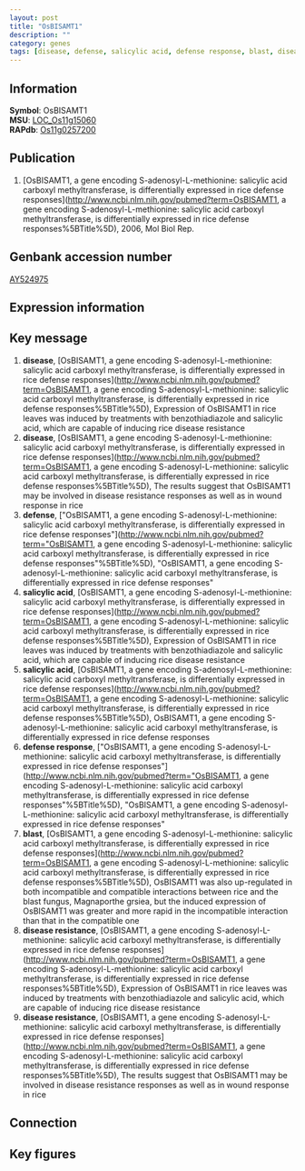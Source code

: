 ```yaml
---
layout: post
title: "OsBISAMT1"
description: ""
category: genes
tags: [disease, defense, salicylic acid, defense response, blast, disease resistance, Gene]
---
```


## Information
__Symbol__: OsBISAMT1  
__MSU__: [LOC_Os11g15060](http://rice.plantbiology.msu.edu/cgi-bin/ORF_infopage.cgi?orf=LOC_Os11g15060)  
__RAPdb__: [Os11g0257200](http://rapdb.dna.affrc.go.jp/viewer/gbrowse_details/irgsp1?name=Os11g0257200)  

## Publication
1. [OsBISAMT1, a gene encoding S-adenosyl-L-methionine: salicylic acid carboxyl methyltransferase, is differentially expressed in rice defense responses](http://www.ncbi.nlm.nih.gov/pubmed?term=OsBISAMT1, a gene encoding S-adenosyl-L-methionine: salicylic acid carboxyl methyltransferase, is differentially expressed in rice defense responses%5BTitle%5D), 2006, Mol Biol Rep.

## Genbank accession number
[AY524975](http://www.ncbi.nlm.nih.gov/nuccore/AY524975)  

## Expression information

## Key message
1. __disease__, [OsBISAMT1, a gene encoding S-adenosyl-L-methionine: salicylic acid carboxyl methyltransferase, is differentially expressed in rice defense responses](http://www.ncbi.nlm.nih.gov/pubmed?term=OsBISAMT1, a gene encoding S-adenosyl-L-methionine: salicylic acid carboxyl methyltransferase, is differentially expressed in rice defense responses%5BTitle%5D),  Expression of OsBISAMT1 in rice leaves was induced by treatments with benzothiadiazole and salicylic acid, which are capable of inducing rice disease resistance
2. __disease__, [OsBISAMT1, a gene encoding S-adenosyl-L-methionine: salicylic acid carboxyl methyltransferase, is differentially expressed in rice defense responses](http://www.ncbi.nlm.nih.gov/pubmed?term=OsBISAMT1, a gene encoding S-adenosyl-L-methionine: salicylic acid carboxyl methyltransferase, is differentially expressed in rice defense responses%5BTitle%5D),  The results suggest that OsBISAMT1 may be involved in disease resistance responses as well as in wound response in rice
3. __defense__, ["OsBISAMT1, a gene encoding S-adenosyl-L-methionine: salicylic acid carboxyl methyltransferase, is differentially expressed in rice defense responses"](http://www.ncbi.nlm.nih.gov/pubmed?term="OsBISAMT1, a gene encoding S-adenosyl-L-methionine: salicylic acid carboxyl methyltransferase, is differentially expressed in rice defense responses"%5BTitle%5D), "OsBISAMT1, a gene encoding S-adenosyl-L-methionine: salicylic acid carboxyl methyltransferase, is differentially expressed in rice defense responses"
4. __salicylic acid__, [OsBISAMT1, a gene encoding S-adenosyl-L-methionine: salicylic acid carboxyl methyltransferase, is differentially expressed in rice defense responses](http://www.ncbi.nlm.nih.gov/pubmed?term=OsBISAMT1, a gene encoding S-adenosyl-L-methionine: salicylic acid carboxyl methyltransferase, is differentially expressed in rice defense responses%5BTitle%5D),  Expression of OsBISAMT1 in rice leaves was induced by treatments with benzothiadiazole and salicylic acid, which are capable of inducing rice disease resistance
5. __salicylic acid__, [OsBISAMT1, a gene encoding S-adenosyl-L-methionine: salicylic acid carboxyl methyltransferase, is differentially expressed in rice defense responses](http://www.ncbi.nlm.nih.gov/pubmed?term=OsBISAMT1, a gene encoding S-adenosyl-L-methionine: salicylic acid carboxyl methyltransferase, is differentially expressed in rice defense responses%5BTitle%5D), OsBISAMT1, a gene encoding S-adenosyl-L-methionine: salicylic acid carboxyl methyltransferase, is differentially expressed in rice defense responses
6. __defense response__, ["OsBISAMT1, a gene encoding S-adenosyl-L-methionine: salicylic acid carboxyl methyltransferase, is differentially expressed in rice defense responses"](http://www.ncbi.nlm.nih.gov/pubmed?term="OsBISAMT1, a gene encoding S-adenosyl-L-methionine: salicylic acid carboxyl methyltransferase, is differentially expressed in rice defense responses"%5BTitle%5D), "OsBISAMT1, a gene encoding S-adenosyl-L-methionine: salicylic acid carboxyl methyltransferase, is differentially expressed in rice defense responses"
7. __blast__, [OsBISAMT1, a gene encoding S-adenosyl-L-methionine: salicylic acid carboxyl methyltransferase, is differentially expressed in rice defense responses](http://www.ncbi.nlm.nih.gov/pubmed?term=OsBISAMT1, a gene encoding S-adenosyl-L-methionine: salicylic acid carboxyl methyltransferase, is differentially expressed in rice defense responses%5BTitle%5D),  OsBISAMT1 was also up-regulated in both incompatible and compatible interactions between rice and the blast fungus, Magnaporthe grsiea, but the induced expression of OsBISAMT1 was greater and more rapid in the incompatible interaction than that in the compatible one
8. __disease resistance__, [OsBISAMT1, a gene encoding S-adenosyl-L-methionine: salicylic acid carboxyl methyltransferase, is differentially expressed in rice defense responses](http://www.ncbi.nlm.nih.gov/pubmed?term=OsBISAMT1, a gene encoding S-adenosyl-L-methionine: salicylic acid carboxyl methyltransferase, is differentially expressed in rice defense responses%5BTitle%5D),  Expression of OsBISAMT1 in rice leaves was induced by treatments with benzothiadiazole and salicylic acid, which are capable of inducing rice disease resistance
9. __disease resistance__, [OsBISAMT1, a gene encoding S-adenosyl-L-methionine: salicylic acid carboxyl methyltransferase, is differentially expressed in rice defense responses](http://www.ncbi.nlm.nih.gov/pubmed?term=OsBISAMT1, a gene encoding S-adenosyl-L-methionine: salicylic acid carboxyl methyltransferase, is differentially expressed in rice defense responses%5BTitle%5D),  The results suggest that OsBISAMT1 may be involved in disease resistance responses as well as in wound response in rice

## Connection

## Key figures


